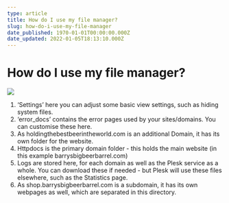 ```yaml
---
type: article
title: How do I use my file manager?
slug: how-do-i-use-my-file-manager
date_published: 1970-01-01T00:00:00.000Z
date_updated: 2022-01-05T18:13:10.000Z
---
```


# How do I use my file manager?

![](https://lh6.googleusercontent.com/lMq1L7Zuj5U4zSwJvkZ3xTCptngUm6bt3HI3vS6Wc-Udm-Zq5yxvc9_BLqpZ0Pic8bYuFPTGtbguXV-XHKvV2lfnkeFPNAbkw_S4DTAxubgFhWHjgGrC-8_k_VhMEwXoyepQvAa2)
1. ‘Settings’ here you can adjust some basic view settings, such as hiding system files.
2. ‘error_docs’ contains the error pages used by your sites/domains. You can customise these here.
3. As holdingthebestbeerintheworld.com is an additional Domain, it has its own folder for the website.
4. Httpdocs is the primary domain folder - this holds the main website (in this example barrysbigbeerbarrel.com)
5. Logs are stored here, for each domain as well as the Plesk service as a whole. You can download these if needed - but Plesk will use these files elsewhere, such as the Statistics page.
6. As shop.barrysbigbeerbarrel.com is a subdomain, it has its own webpages as well, which are separated in this directory.